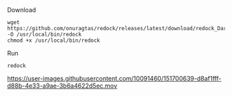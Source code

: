 Download

```
wget https://github.com/onuragtas/redock/releases/latest/download/redock_Darwin_x86_64 -O /usr/local/bin/redock
chmod +x /usr/local/bin/redock
```

Run

```
redock
```


https://user-images.githubusercontent.com/10091460/151700639-d8af1fff-d88b-4e33-a9ae-3b6a4622d5ec.mov

